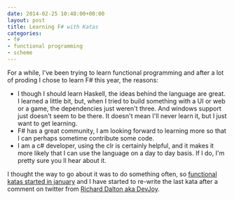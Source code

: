 ```yaml
---
date: 2014-02-25 10:48:00+00:00
layout: post
title: Learning F# with Katas
categories:
- f#
- functional programming
- scheme
---
```


For a while, I've been trying to learn functional programming and after a lot of proding I chose to learn F# this year, the reasons:

- I though I should learn Haskell, the ideas behind the language are great.  I learned a little bit, but, when I tried to build something with a UI or web or a game, the dependencies just weren't three. And windows support just doesn't seem to be there. It doesn't mean I'll never learn it, but I just  want to get learning.
- F# has a great community, I am looking forward to learning more so that I can perhaps sometime contribute some code.
- I am a c# developer, using the clr is certainly helpful, and it makes it more likely that I can use the language on a day to day basis. If I do, I'm pretty sure you ll hear about it.

I thought the way to go about it was to do something often, so [functional katas started in january][fk] and I have started to re-write the last kata after a comment on twitter from [Richard Dalton aka DevJoy][dj].



[fk]:http://functionalkats.tumblr.com/
[dj]:http://www.devjoy.com/
